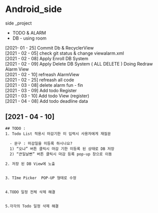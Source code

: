 # Android_side
side _project 
- TODO & ALARM
- DB - using room

[2021- 01 - 25] Commit Db & RecyclerView   
[2021 - 02 - 05] check git status & change viewalarm.xml   
[2021 - 02 - 08] Apply Enroll DB System   
[2021 - 02 - 09] Apply Delete DB System ( ALL DELETE ) Doing Redraw Alarm View   
[2021 - 02 - 10] refreash AlarmView   
[2021 - 02 - 25] refreash all code   
[2021 - 03 - 08] delete alarm fun - fin   
[2021 - 03 - 09] Add todo Register   
[2021 - 03 - 10] Add todo View (register)   
[2021 - 04 - 08] Add todo deadline data   
## [2021 - 04 - 10] 
    
    ## TODO :
    1. Todo List 적용시 마감기한 미 입력시 사용자에게 재질문

      - 문구 : 마감일을 미등록 하시나요?
      1) “오냐” 버튼 클릭시 마감 기한 미등록 된 상태로 DB 저장
      2) “큰일날뻔” 버튼 클릭시 마감 등록 pop-up 창으로 이동

    2. 저장 된 DB View에 노출 


    3. TIme Picker  POP-UP 형태로 수정 


    4.TODO 일정 전체 삭제 해결


    5.각각의 Todo 일정 삭제 해결

